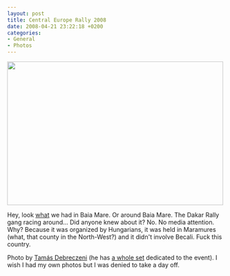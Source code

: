 ```yaml
---
layout: post
title: Central Europe Rally 2008
date: 2008-04-21 23:22:18 +0200
categories:
- General
- Photos
---
```

<p><a href="http://www.flickr.com/photos/garage0racing/2432169886/"><img src="http://farm3.static.flickr.com/2060/2432169886_4970c3c975_d.jpg" width="500" height="333" style="border:0" class="image"/></a></p>
<p>Hey, look <a href="http://www.centraleuroperally.com/">what</a> we had in Baia Mare. Or around Baia Mare. The Dakar Rally gang racing around... Did anyone knew about it? No. No media attention. Why? Because it was organized by Hungarians, it was held in Maramures (what, that county in the North-West?) and it didn't involve Becali. Fuck this country.</p>
<p>Photo by <a href="http://www.flickr.com/photos/garage0racing/">Tam&aacute;s Debreczeni</a> (he has <a href="http://www.flickr.com/photos/garage0racing/sets/72157604642143554/">a whole set</a> dedicated to the event). I wish I had my own photos but I was denied to take a day off.</p>
